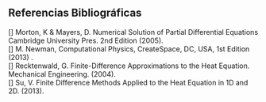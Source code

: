 ## Referencias Bibliográficas

[] Morton, K & Mayers, D. Numerical Solution of Partial Differential Equations Cambridge University Pres. 2nd Edition (2005).\
[] M. Newman, Computational Physics, CreateSpace, DC, USA, 1st Edition (2013) .\
[] Recktenwald, G. Finite-Difference Approximations to the Heat Equation. Mechanical Engineering. (2004).\
[] Su, V. Finite Difference Methods Applied to the Heat Equation in 1D and 2D. (2013).
